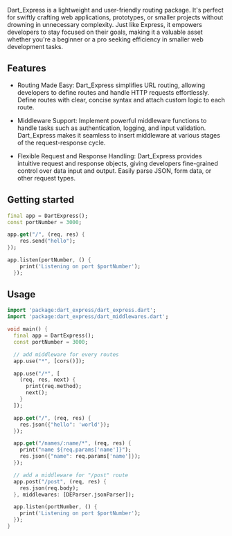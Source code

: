 
Dart_Express is a lightweight and user-friendly routing package. It's perfect for swiftly crafting web applications, prototypes, or smaller projects without drowning in unnecessary complexity. Just like Express, it empowers developers to stay focused on their goals, making it a valuable asset whether you're a beginner or a pro seeking efficiency in smaller web development tasks.

## Features

* Routing Made Easy: Dart_Express simplifies URL routing, allowing developers to define routes and handle HTTP requests effortlessly. Define routes with clear, concise syntax and attach custom logic to each route.

* Middleware Support: Implement powerful middleware functions to handle tasks such as authentication, logging, and input validation. Dart_Express makes it seamless to insert middleware at various stages of the request-response cycle.

* Flexible Request and Response Handling: Dart_Express provides intuitive request and response objects, giving developers fine-grained control over data input and output. Easily parse JSON, form data, or other request types.

## Getting started

```dart
final app = DartExpress();
const portNumber = 3000;

app.get("/", (req, res) {
    res.send("hello");
});

app.listen(portNumber, () {
    print('Listening on port $portNumber');
  });
```

## Usage

```dart
import 'package:dart_express/dart_express.dart';
import 'package:dart_express/dart_middlewares.dart';

void main() {
  final app = DartExpress();
  const portNumber = 3000;

  // add middleware for every routes
  app.use("*", [cors()]);

  app.use("/*", [
    (req, res, next) {
      print(req.method);
      next();
    }
  ]);

  app.get("/", (req, res) {
    res.json({"hello": 'world'});
  });

  app.get("/names/:name/*", (req, res) {
    print("name ${req.params['name']}");
    res.json({"name": req.params['name']});
  });

  // add a middleware for "/post" route
  app.post("/post", (req, res) {
    res.json(req.body);
  }, middlewares: [DEParser.jsonParser]);

  app.listen(portNumber, () {
    print('Listening on port $portNumber');
  });
}


```

